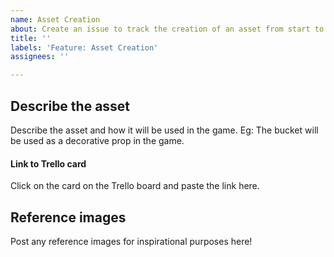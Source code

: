 ```yaml
---
name: Asset Creation
about: Create an issue to track the creation of an asset from start to finish
title: ''
labels: 'Feature: Asset Creation'
assignees: ''

---
```


## Describe the asset
Describe the asset and how it will be used in the game.
Eg: The bucket will be used as a decorative prop in the game.

#### Link to Trello card
Click on the card on the Trello board and paste the link here.

## Reference images
Post any reference images for inspirational purposes here!